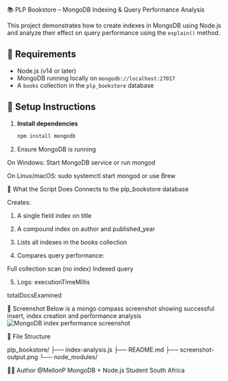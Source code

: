 📚 PLP Bookstore – MongoDB Indexing & Query Performance Analysis

This project demonstrates how to create indexes in MongoDB using Node.js and analyze their effect on query performance using the `explain()` method.

## 🔧 Requirements

- Node.js (v14 or later)
- MongoDB running locally on `mongodb://localhost:27017`
- A `books` collection in the `plp_bookstore` database

## 📁 Setup Instructions

1. **Install dependencies**  
   ```bash
   npm install mongodb

2. Ensure MongoDB is running

On Windows: Start MongoDB service or run mongod

On Linux/macOS: sudo systemctl start mongod or use Brew

🧠 What the Script Does
Connects to the plp_bookstore database

Creates:

1. A single field index on title

2. A compound index on author and published_year

3. Lists all indexes in the books collection

4. Compares query performance:

Full collection scan (no index)
Indexed query

5. Logs:
executionTimeMillis

totalDocsExamined

📸 Screenshot
Below is a mongo compass screenshot showing successful insert, index creation and performance analysis
![MongoDB index performance screenshot](./Capture.PNG)

📂 File Structure

plp_bookstore/
├── index-analysis.js
├── README.md
├── screenshot-output.png
└── node_modules/

👨‍💻 Author
@MellonP
MongoDB + Node.js Student
South Africa
